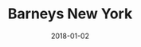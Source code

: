 ---
layout: site
title: "Barneys New York"
date: 2018-01-02
categories: [lifestyle]
version: 1.2.23
major: 1
minor: 2
patch: 23
slug: barneys-new-york
link: http://www.barneys.com/
permalink: /sites/:slug
---